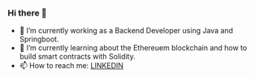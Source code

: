 ### Hi there 👋

<!--
**dema22/dema22** is a ✨ _special_ ✨ repository because its `README.md` (this file) appears on your GitHub profile.

Here are some ideas to get you started:

- 🔭 I’m currently working on ...
- 🌱 I’m currently learning ...
- 👯 I’m looking to collaborate on ...
- 🤔 I’m looking for help with ...
- 💬 Ask me about ...
- 📫 How to reach me: ...
- 😄 Pronouns: ...
- ⚡ Fun fact: ...
-->


- 🔭 I’m currently working as a Backend Developer using Java and Springboot. 
- 🌱 I’m currently learning about the Ethereuem blockchain and how to build smart contracts with Solidity.
- 📫 How to reach me: [LINKEDIN](https://www.linkedin.com/in/felipe-demaria-407314172/)
